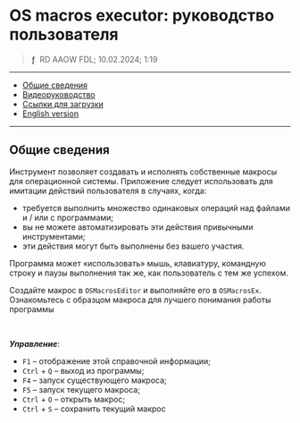 # OS macros executor: руководство пользователя
> **ƒ** &nbsp;RD AAOW FDL; 10.02.2024; 1:19

---

- [Общие сведения](#section)
- [Видеоруководство](https://youtu.be/gdg-kN8ALyI)
- [Ссылки для загрузки](https://adslbarxatov.github.io/DPArray/ru#os-macros-executor)
- [English version](https://adslbarxatov.github.io/OSMacrosExecutor)

---

## Общие сведения

Инструмент позволяет создавать и исполнять собственные макросы для операционной системы.
Приложение следует использовать для имитации действий пользователя в случаях, когда:
- требуется выполнить множество одинаковых операций над файлами и / или с программами;
- вы не можете автоматизировать эти действия привычными инструментами;
- эти действия могут быть выполнены без вашего участия.

Программа может «использовать» мышь, клавиатуру, командную строку и паузы выполнения так же,
как пользователь с тем же успехом.

Создайте макрос в `OSMacrosEditor` и выполняйте его в `OSMacrosEx`. Ознакомьтесь с образцом
макроса для лучшего понимания работы программы

&nbsp;

***Управление***:

- `F1` – отображение этой справочной информации;
- `Ctrl` + `Q` – выход из программы;
- `F4` – запуск существующего макроса;
- `F5` – запуск текущего макроса;
- `Ctrl` + `O` – открыть макрос;
- `Ctrl` + `S` – сохранить текущий макрос
